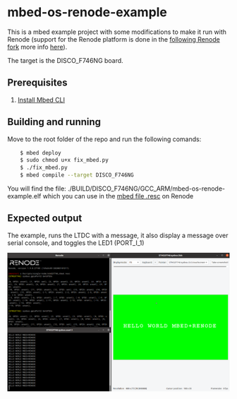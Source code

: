 # mbed-os-renode-example
This is a mbed example project with some modifications to make it run with Renode (support for the Renode platform is done in the [following Renode fork](https://github.com/andresR8/renode) more info [here](https://github.com/renode/renode/issues/75)). 

The target is the DISCO_F746NG board.

## Prerequisites 
1. [Install Mbed CLI](https://os.mbed.com/docs/mbed-os/latest/quick-start/offline-with-mbed-cli.html)

## Building and running

Move to the root folder of the repo and run the following comands:

```bash
    $ mbed deploy
    $ sudo chmod u+x fix_mbed.py
    $ ./fix_mbed.py
    $ mbed compile --target DISCO_F746NG
```

You will find the file: ./BUILD/DISCO_F746NG/GCC_ARM/mbed-os-renode-example.elf which you can use in the [mbed file .resc]() on Renode

## Expected output

The example, runs the LTDC with a message, it also display a message over serial console, and toggles the LED1 (PORT_I_1)

<p align="center">
<img src="./media/mbed_renode_example.png" alt="drawing" width="1000"/>  
</p>



